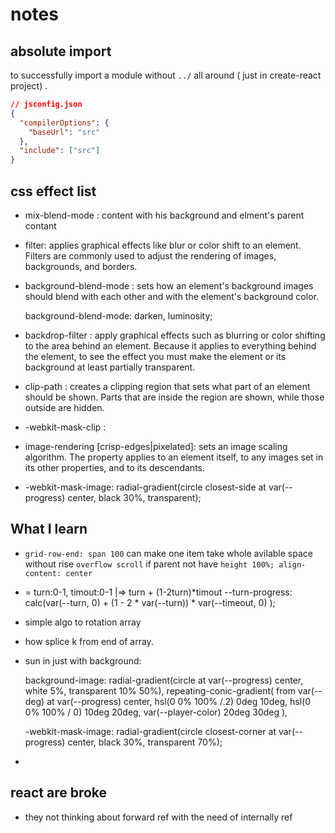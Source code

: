 # notes

## absolute import 
to successfully import a module without `../` all around ( just in create-react project) .

```json
// jsconfig.json
{
  "compilerOptions": {
    "baseUrl": "src"
  },
  "include": ["src"]
}
```

## css effect list

- mix-blend-mode : content with his background and elment's parent contant

- filter: applies graphical effects like blur or color shift to an element. Filters are commonly used to adjust the rendering of images, backgrounds, and borders.

- background-blend-mode : sets how an element's background images should blend with each other and with the element's background color.

  background-blend-mode: darken, luminosity;
- backdrop-filter : apply graphical effects such as blurring or color shifting to the area behind an element. Because it applies to everything behind the element, to see the effect you must make the element or its background at least partially transparent.
- clip-path : creates a clipping region that sets what part of an element should be shown. Parts that are inside the region are shown, while those outside are hidden.
- -webkit-mask-clip :
- image-rendering [crisp-edges|pixelated]: sets an image scaling algorithm. The property applies to an element itself, to any images set in its other properties, and to its descendants.
- -webkit-mask-image: radial-gradient(circle closest-side at var(--progress) center, black 30%, transparent);

## What I learn

- `grid-row-end: span 100` can make one item take whole avilable space without rise `overflow scroll` if parent not have `height 100%; align-content: center` 
- = turn:0-1, timout:0-1 |=> turn + (1-2turn)*timout 
  --turn-progress: calc(var(--turn, 0) + (1 - 2 * var(--turn)) * var(--timeout, 0) );
- simple algo to rotation array
- how splice k from end of array.
- sun in just with background:

  background-image: radial-gradient(circle at var(--progress) center, white 5%, transparent 10% 50%),
  repeating-conic-gradient(
  from var(--deg) at var(--progress) center,
  hsl(0 0% 100% /.2) 0deg 10deg,
  hsl(0 0% 100% / 0) 10deg 20deg,
  var(--player-color) 20deg 30deg
  ),

  -webkit-mask-image: radial-gradient(circle closest-corner at var(--progress) center, black 30%, transparent 70%);
- 

## react are broke
- they not thinking about forward ref with the need of internally ref
